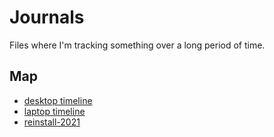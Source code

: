 # Journals

Files where I'm tracking something over a long period of time.

## Map

- [desktop timeline](desktop-timeline.mkdn)
- [laptop timeline](laptop-timeline.mkdn)
- [reinstall-2021](reinstall-2021.mkdn)
